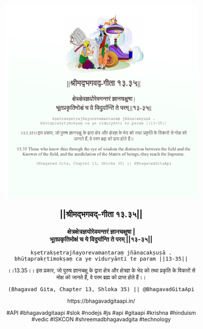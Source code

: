 <img src="../../asset/BG_13_35.png"/>
<center><h2>||श्रीमद्‍भगवद्‍-गीता १३.३५||</h2>
<h3>क्षेत्रक्षेत्रज्ञयोरेवमन्तरं ज्ञानचक्षुषा |<br/>भूतप्रकृतिमोक्षं च ये विदुर्यान्ति ते परम् ||१३-३५||</h3>
<pre>kṣetrakṣetrajñayorevamantaraṃ jñānacakṣuṣā .<br/>bhūtaprakṛtimokṣaṃ ca ye viduryānti te param ||13-35||</pre>
<p>।।13.35।। इस प्रकार, जो पुरुष ज्ञानचक्षु के द्वारा क्षेत्र और क्षेत्रज्ञ के भेद को तथा प्रकृति के विकारों से मोक्ष को जानते हैं, वे परम ब्रह्म को प्राप्त होते हैं।।</p>
<pre>(Bhagavad Gita, Chapter 13, Shloka 35) || @BhagavadGitaApi</pre><p>https://bhagavadgitaapi.in/</p><p>#API #bhagavadgitaapi #slok #nodejs #js #api #gitaapi #krishna #hinduism #vedic #ISKCON #shreemadbhagavadgita #technology</p></center>
